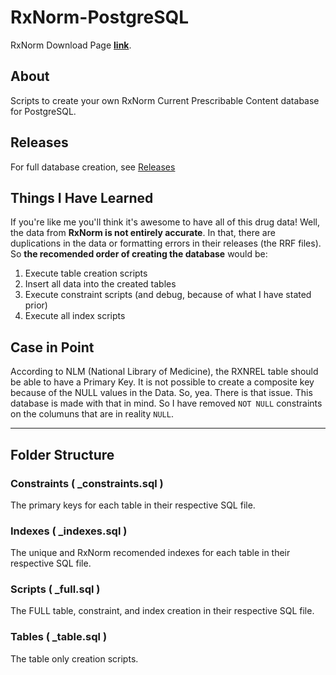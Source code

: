 # RxNorm-PostgreSQL

RxNorm Download Page [**link**](https://www.nlm.nih.gov/research/umls/rxnorm/docs/rxnormfiles.html).

## About

Scripts to create your own RxNorm Current Prescribable Content database for PostgreSQL.

## Releases

For full database creation, see [Releases](https://github.com/ZionDials/RxNorm-PostgreSQL/releases)

## Things I Have Learned

If you're like me you'll think it's awesome to have all of this drug data! Well, the data from **RxNorm is not entirely accurate**. In that, there are duplications in the data or formatting errors in their releases (the RRF files). So **the recomended order of creating the database** would be:

1. Execute table creation scripts
2. Insert all data into the created tables
3. Execute constraint scripts (and debug, because of what I have stated prior)
4. Execute all index scripts

## Case in Point

According to NLM (National Library of Medicine), the RXNREL table should be able to have a Primary Key. It is not possible to create a composite key because of the NULL values in the Data. So, yea. There is that issue. This database is made with that in mind. So I have removed `NOT NULL` constraints on the columuns that are in reality `NULL`.

---

## Folder Structure

### Constraints  ( _constraints.sql )

The primary keys for each table in their respective SQL file.

### Indexes   ( _indexes.sql )

The unique and RxNorm recomended indexes for each table in their respective SQL file.

### Scripts ( _full.sql )

The FULL table, constraint, and index creation in their respective SQL file.

### Tables ( _table.sql )

The table only creation scripts.
